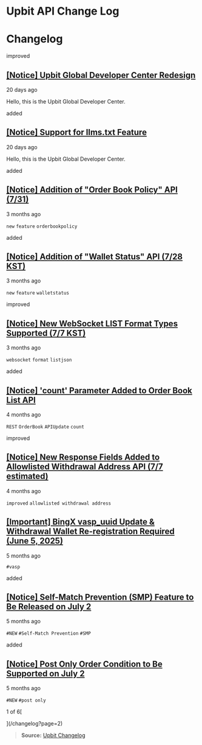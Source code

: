 # Upbit API Change Log

# Changelog

improved

## [\[Notice\] Upbit Global Developer Center Redesign](/changelog/upbit_developer_center_redesign)

20 days ago

Hello, this is the Upbit Global Developer Center.

added

## [\[Notice\] Support for llms.txt Feature](/changelog/notice-support-for-llmstxt-feature)

20 days ago

Hello, this is the Upbit Global Developer Center.

added

## [\[Notice\] Addition of "Order Book Policy" API (7/31)](/changelog/orderbook-instruments)

3 months ago

`new` `feature` `orderbookpolicy`

added

## [\[Notice\] Addition of "Wallet Status" API (7/28 KST)](/changelog/wallet-status)

3 months ago

`new` `feature` `walletstatus`

improved

## [\[Notice\] New WebSocket LIST Format Types Supported (7/7 KST)](/changelog/websocket_list_format)

3 months ago

`websocket` `format` `listjson`

added

## [\[Notice\] 'count' Parameter Added to Order Book List API](/changelog/rest_orderbook_unit_options)

4 months ago

`REST` `OrderBook` `APIUpdate` `count`

improved

## [\[Notice\] New Response Fields Added to Allowlisted Withdrawal Address API (7/7 estimated)](/changelog/allowlisted_withdrawal_address_update)

4 months ago

`improved` `allowlisted withdrawal address`

## [\[Important\] BingX vasp_uuid Update & Withdrawal Wallet Re-registration Required (June 5, 2025)](/changelog/vasp_uuid_change_bingx)

5 months ago

`#vasp`

added

## [\[Notice\] Self-Match Prevention (SMP) Feature to Be Released on July 2](/changelog/smp)

5 months ago

`#NEW` `#Self-Match Prevention` `#SMP`

added

## [\[Notice\] Post Only Order Condition to Be Supported on July 2](/changelog/post_only)

5 months ago

`#NEW` `#post only`

1 of 6[

](/changelog?page=2)

> **Source:** [Upbit Changelog](https://global-docs.upbit.com/changelog)
